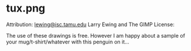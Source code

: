 # tux.png

Attribution: lewing@isc.tamu.edu Larry Ewing and The GIMP
License:

   The use of these drawings is free. However I am happy about a
   sample of your mug/t-shirt/whatever with this penguin on it...

